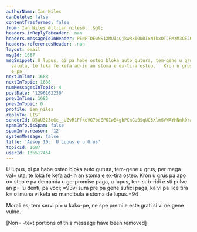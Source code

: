 ```yaml
---
authorName: Ian Niles
canDelete: false
contentTrasformed: false
from: Ian Niles &lt;ian_niles@...&gt;
headers.inReplyToHeader: .nan
headers.messageIdInHeader: PENPTDEwNS1XMUI4QjkwRkI0NDIxNTkxOTJFMzM3OEJGRTBAcGh4LmdibD4=
headers.referencesHeader: .nan
layout: email
msgId: 1687
msgSnippet: U lupus, qi pa habe osteo bloka auto gutura, tem-gene u grus, per mega
  valuta, te loka fe kefa ad-in an stoma e ex-tira osteo.   Kron u grus pa apo osteo
  e pa
nextInTime: 1688
nextInTopic: 1688
numMessagesInTopic: 4
postDate: '1296162230'
prevInTime: 1685
prevInTopic: 0
profile: ian_niles
replyTo: LIST
senderId: D5aU323eGc__UZvR1FfkeVG7oeEPOIwB4gbPCnGUBSqUC6Xlm6VWAYHNnk0rasj4q4RlxVvV9ypd2vRZ7gqZWgV7yPtEBRok
spamInfo.isSpam: false
spamInfo.reason: '12'
systemMessage: false
title: 'Aesop 10:  U Lupus e u Grus'
topicId: 1687
userId: 135517454
---
```



U lupus, qi pa habe osteo bloka auto gutura, tem-gene u grus, per mega val=
uta, te loka fe kefa ad-in an stoma e ex-tira osteo.   Kron u grus pa apo o=
steo e pa demanda u ge-promise paga, u lupus, tem sub-ridi e sti pulve an p=
lu denti, pa voci; =93vi sura pre pa gene sufici paga, ka vi pa lice tira k=
o imuna vi kefa ex mandibula e stoma de lupus.=94
 
Morali es; tem servi pl=
u kako-pe, ne spe premi e este grati si vi ne gene vulne. 		 	   		  

[Non=
-text portions of this message have been removed]


